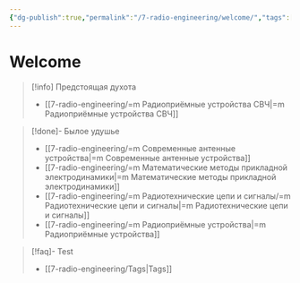 ```yaml
---
{"dg-publish":true,"permalink":"/7-radio-engineering/welcome/","tags":["gardenEntry"]}
---
```



# Welcome



> [!info] Предстоящая духота
> - [[7-radio-engineering/=m Радиоприёмные устройства СВЧ\|=m Радиоприёмные устройства СВЧ]]

> [!done]- Былое удушье
> - [[7-radio-engineering/=m Современные антенные устройства\|=m Современные антенные устройства]]
> - [[7-radio-engineering/=m Математические методы прикладной электродинамики\|=m Математические методы прикладной электродинамики]]
> - [[7-radio-engineering/=m Радиотехнические цепи и сигналы/=m Радиотехнические цепи и сигналы\|=m Радиотехнические цепи и сигналы]]
> - [[7-radio-engineering/=m Радиоприёмные устройства\|=m Радиоприёмные устройства]]

> [!faq]- Test
> - [[7-radio-engineering/Tags\|Tags]]

